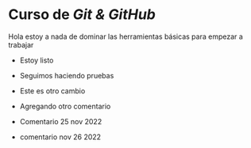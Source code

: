 # Curso de _Git & GitHub_

Hola estoy a nada de dominar las herramientas básicas para empezar a trabajar

- Estoy listo

- Seguimos haciendo pruebas

- Este es otro cambio

- Agregando otro comentario

- Comentario 25 nov 2022

- comentario nov 26 2022

